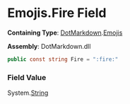 # Emojis\.Fire Field

**Containing Type**: [DotMarkdown](../../README.md)\.[Emojis](../README.md)

**Assembly**: DotMarkdown\.dll

```csharp
public const string Fire = ":fire:"
```

### Field Value

System\.[String](https://docs.microsoft.com/en-us/dotnet/api/system.string)